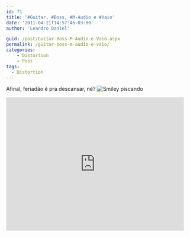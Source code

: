 ```yaml
---
id: 71
title: '#Guitar, #Boss, #M-Audio e #Vaio'
date: '2011-04-21T14:57:46-03:00'
author: 'Leandro Daniel'

guid: /post/Guitar-Boss-M-Audio-e-Vaio.aspx
permalink: /guitar-boss-m-audio-e-vaio/
categories:
    - Distortion
    - Post
tags: 
  - Distortion
---
```


Afinal, feriadão é pra descansar, né? ![Smiley piscando](http://leandrodaniel.com/pics/wlEmoticon-winkingsmile.png)

 <iframe class="twitvid-player" frameborder="0" height="360" loading="lazy" src="http://www.twitvid.com/embed.php?guid=UZMNO&autoplay=0" title="Twitvid video player" type="text/html" width="480"></iframe>